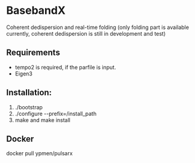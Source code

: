 # BasebandX
Coherent dedispersion and real-time folding (only folding part is available currently, coherent dedispersion is still in development and test)

## Requirements
- tempo2 is required, if the parfile is input.
- Eigen3

## Installation:
1) ./bootstrap
2) ./configure --prefix=/install\_path
3) make and make install

## Docker
docker pull ypmen/pulsarx
